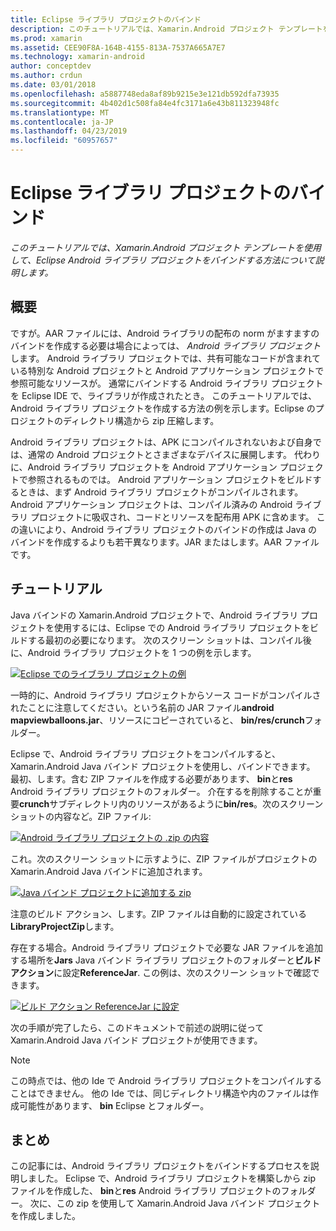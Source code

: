 ```yaml
---
title: Eclipse ライブラリ プロジェクトのバインド
description: このチュートリアルでは、Xamarin.Android プロジェクト テンプレートを使用して、Eclipse Android ライブラリ プロジェクトをバインドする方法について説明します。
ms.prod: xamarin
ms.assetid: CEE90F8A-164B-4155-813A-7537A665A7E7
ms.technology: xamarin-android
author: conceptdev
ms.author: crdun
ms.date: 03/01/2018
ms.openlocfilehash: a5887748eda8af89b9215e3e121db592dfa73935
ms.sourcegitcommit: 4b402d1c508fa84e4fc3171a6e43b811323948fc
ms.translationtype: MT
ms.contentlocale: ja-JP
ms.lasthandoff: 04/23/2019
ms.locfileid: "60957657"
---
```

# <a name="binding-an-eclipse-library-project"></a>Eclipse ライブラリ プロジェクトのバインド

_このチュートリアルでは、Xamarin.Android プロジェクト テンプレートを使用して、Eclipse Android ライブラリ プロジェクトをバインドする方法について説明します。_


## <a name="overview"></a>概要

ですが。AAR ファイルには、Android ライブラリの配布の norm がますますのバインドを作成する必要は場合によっては、 *Android ライブラリ プロジェクト*します。 Android ライブラリ プロジェクトでは、共有可能なコードが含まれている特別な Android プロジェクトと Android アプリケーション プロジェクトで参照可能なリソースが。 通常にバインドする Android ライブラリ プロジェクトを Eclipse IDE で、ライブラリが作成されたとき。
このチュートリアルでは、Android ライブラリ プロジェクトを作成する方法の例を示します。Eclipse のプロジェクトのディレクトリ構造から zip 圧縮します。

Android ライブラリ プロジェクトは、APK にコンパイルされないおよび自身では、通常の Android プロジェクトとさまざまなデバイスに展開します。 代わりに、Android ライブラリ プロジェクトを Android アプリケーション プロジェクトで参照されるものでは。 Android アプリケーション プロジェクトをビルドするときは、まず Android ライブラリ プロジェクトがコンパイルされます。 Android アプリケーション プロジェクトは、コンパイル済みの Android ライブラリ プロジェクトに吸収され、コードとリソースを配布用 APK に含めます。 この違いにより、Android ライブラリ プロジェクトのバインドの作成は Java のバインドを作成するよりも若干異なります。JAR またはします。AAR ファイルです。



## <a name="walkthrough"></a>チュートリアル

Java バインドの Xamarin.Android プロジェクトで、Android ライブラリ プロジェクトを使用するには、Eclipse での Android ライブラリ プロジェクトをビルドする最初の必要になります。 次のスクリーン ショットは、コンパイル後に、Android ライブラリ プロジェクトを 1 つの例を示します。 

[![Eclipse でのライブラリ プロジェクトの例](binding-a-library-project-images/build-lib-in-eclipse.png)](binding-a-library-project-images/build-lib-in-eclipse.png#lightbox)

一時的に、Android ライブラリ プロジェクトからソース コードがコンパイルされたことに注意してください。という名前の JAR ファイル**android mapviewballoons.jar**、リソースにコピーされていると、 **bin/res/crunch**フォルダー。 

Eclipse で、Android ライブラリ プロジェクトをコンパイルすると、Xamarin.Android Java バインド プロジェクトを使用し、バインドできます。 最初、します。含む ZIP ファイルを作成する必要があります、 **bin**と**res** Android ライブラリ プロジェクトのフォルダー。 介在するを削除することが重要**crunch**サブディレクトリ内のリソースがあるように**bin/res**。次のスクリーン ショットの内容など。ZIP ファイル: 

[![Android ライブラリ プロジェクトの .zip の内容](binding-a-library-project-images/contents-of-zip-file.png)](binding-a-library-project-images/contents-of-zip-file.png#lightbox)

これ。次のスクリーン ショットに示すように、ZIP ファイルがプロジェクトの Xamarin.Android Java バインドに追加されます。

[![Java バインド プロジェクトに追加する zip](binding-a-library-project-images/zip-in-binding-project.png)](binding-a-library-project-images/zip-in-binding-project.png#lightbox)

注意のビルド アクション、します。ZIP ファイルは自動的に設定されている**LibraryProjectZip**します。

存在する場合。Android ライブラリ プロジェクトで必要な JAR ファイルを追加する場所を**Jars** Java バインド ライブラリ プロジェクトのフォルダーと**ビルド アクション**に設定**ReferenceJar**. この例は、次のスクリーン ショットで確認できます。 

[![ビルド アクション ReferenceJar に設定](binding-a-library-project-images/set-to-referencejar.png)](binding-a-library-project-images/set-to-referencejar.png#lightbox)

次の手順が完了したら、このドキュメントで前述の説明に従って Xamarin.Android Java バインド プロジェクトが使用できます。

> [!NOTE]
> この時点では、他の Ide で Android ライブラリ プロジェクトをコンパイルすることはできません。 他の Ide では、同じディレクトリ構造や内のファイルは作成可能性があります、 **bin** Eclipse とフォルダー。 


## <a name="summary"></a>まとめ

この記事には、Android ライブラリ プロジェクトをバインドするプロセスを説明しました。 Eclipse で、Android ライブラリ プロジェクトを構築しから zip ファイルを作成した、 **bin**と**res** Android ライブラリ プロジェクトのフォルダー。 次に、この zip を使用して Xamarin.Android Java バインド プロジェクトを作成しました。 

